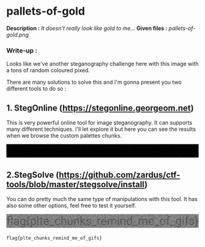 # pallets-of-gold
**Description :** *It doesn't really look like gold to me...*
**Given files :** *pallets-of-gold.png*

### Write-up :
Looks like we've another steganography challenge here with this image with a tons of random coloured pixed.

There are many solutions to solve this and I'm gonna present you two different tools to do so :

## 1. StegOnline (https://stegonline.georgeom.net)

This is very powerful online tool for image steganography. It can supports many different techniques. I'll let explore it but here you can see the results when we browse the custom palettes chunks.

![StegOnline](stegonline.png)

## 2.StegSolve (https://github.com/zardus/ctf-tools/blob/master/stegsolve/install)

You can do pretty much the same type of manipulations with this tool. It has also some other options, feel free to test it yourself.

![StegSolve](stegsolve.png)

`flag{plte_chunks_remind_me_of_gifs}`